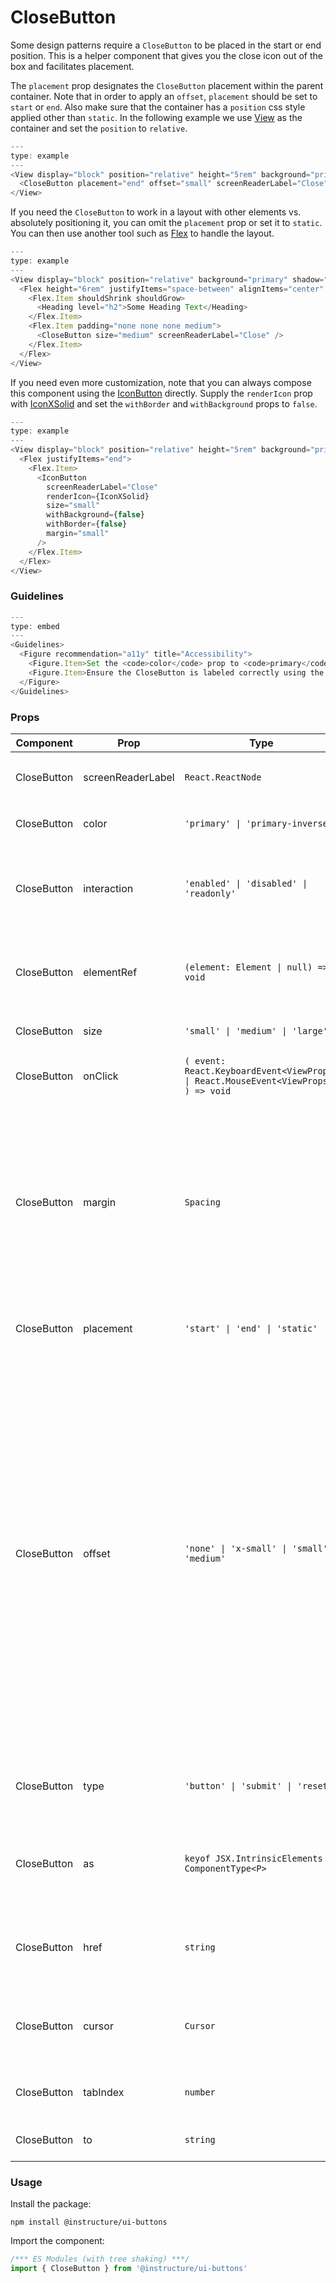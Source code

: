 # CloseButton


Some design patterns require a `CloseButton` to be placed in the start or end position. This is a helper component that gives you the close icon out of the box and facilitates placement.

The `placement` prop designates the `CloseButton` placement within the parent container. Note that in order to apply an `offset`, `placement` should be set to `start` or `end`. Also make sure that the container has a `position` css style applied other than `static`. In the following example we use [View](#View) as the container and set the `position` to `relative`.

```js
---
type: example
---
<View display="block" position="relative" height="5rem" background="primary" shadow="resting">
  <CloseButton placement="end" offset="small" screenReaderLabel="Close" />
</View>
```

If you need the `CloseButton` to work in a layout with other elements vs. absolutely positioning it, you can omit the `placement` prop or set it to `static`. You can then use another tool such as [Flex](#Flex) to handle the layout.

```js
---
type: example
---
<View display="block" position="relative" background="primary" shadow="resting">
  <Flex height="6rem" justifyItems="space-between" alignItems="center" padding="medium">
    <Flex.Item shouldShrink shouldGrow>
      <Heading level="h2">Some Heading Text</Heading>
    </Flex.Item>
    <Flex.Item padding="none none none medium">
      <CloseButton size="medium" screenReaderLabel="Close" />
    </Flex.Item>
  </Flex>
</View>
```

If you need even more customization, note that you can always compose this component using the [IconButton](#IconButton) directly. Supply the `renderIcon` prop with [IconXSolid](#icons) and set the `withBorder` and `withBackground` props to `false`.

```js
---
type: example
---
<View display="block" position="relative" height="5rem" background="primary" shadow="resting">
  <Flex justifyItems="end">
    <Flex.Item>
      <IconButton
        screenReaderLabel="Close"
        renderIcon={IconXSolid}
        size="small"
        withBackground={false}
        withBorder={false}
        margin="small"
      />
    </Flex.Item>
  </Flex>
</View>
```

### Guidelines

```js
---
type: embed
---
<Guidelines>
  <Figure recommendation="a11y" title="Accessibility">
    <Figure.Item>Set the <code>color</code> prop to <code>primary</code> when a CloseButton appears on a dark background to ensure adequate contrast</Figure.Item>
    <Figure.Item>Ensure the CloseButton is labeled correctly using the <code>screenReaderLabel</code> prop so screen readers announce what action will be taken when selected</Figure.Item>
  </Figure>
</Guidelines>
```


### Props

| Component | Prop | Type | Required | Default | Description |
|-----------|------|------|----------|---------|-------------|
| CloseButton | screenReaderLabel | `React.ReactNode` | Yes | - | An accessible label for the `CloseButton` (required) |
| CloseButton | color | `'primary' \| 'primary-inverse'` | No | - | Specifies the color for the `CloseButton`. |
| CloseButton | interaction | `'enabled' \| 'disabled' \| 'readonly'` | No | `undefined` | Specifies if interaction with the `CloseButton` is enabled, disabled, or readonly. |
| CloseButton | elementRef | `(element: Element \| null) => void` | No | - | Provides a reference to the `CloseButton`'s underlying html element. |
| CloseButton | size | `'small' \| 'medium' \| 'large'` | No | `'small'` | The size of the `CloseButton` |
| CloseButton | onClick | `( event: React.KeyboardEvent<ViewProps> \| React.MouseEvent<ViewProps> ) => void` | No | - | Callback fired when the `CloseButton` is clicked. |
| CloseButton | margin | `Spacing` | No | `'0'` | Valid values are `0`, `none`, `auto`, `xxx-small`, `xx-small`, `x-small`, `small`, `medium`, `large`, `x-large`, `xx-large`. Apply these values via familiar CSS-like shorthand. For example: `margin="small auto large"`. |
| CloseButton | placement | `'start' \| 'end' \| 'static'` | No | `'static'` | Specifies the placement of the `CloseButton` |
| CloseButton | offset | `'none' \| 'x-small' \| 'small' \| 'medium'` | No | `'x-small'` | Specifies the offset distance for the `CloseButton` with respect to both the top and start/end of the container. Note that for this property to have an effect, the `placement` prop must be set to either `start` or `end`. The offset will also be created with respect to a positioned parent. If it does not appear to be working, try setting the `position` of the parent container to `relative`. |
| CloseButton | type | `'button' \| 'submit' \| 'reset'` | No | `'button'` | Specifies the type of the `Button`'s underlying html element. |
| CloseButton | as | `keyof JSX.IntrinsicElements \| ComponentType<P>` | No | `'button'` | The element to render as the component root, `CloseButton` by default. |
| CloseButton | href | `string` | No | - | Specifies an href attribute for the `CloseButton`'s underlying html element. |
| CloseButton | cursor | `Cursor` | No | `'pointer'` | Specify a mouse cursor to use when hovering over the `CloseButton`. |
| CloseButton | tabIndex | `number` | No | - | Specifies the tabindex of the `CloseButton`. |
| CloseButton | to | `string` | No | - | Needed for React Router links @private |

### Usage

Install the package:

```shell
npm install @instructure/ui-buttons
```

Import the component:

```javascript
/*** ES Modules (with tree shaking) ***/
import { CloseButton } from '@instructure/ui-buttons'
```

